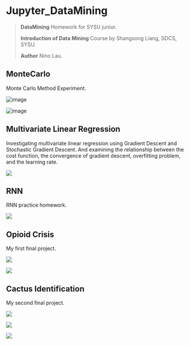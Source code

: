 # Jupyter_DataMining
> **DataMining** Homework for SYSU junior.
>
> **Introduction of Data Mining** Course by Shangsong Liang, SDCS, SYSU.
>
> **Author** Nino Lau.

## MonteCarlo

Monte Carlo Method Experiment.

![image](http://upload-images.jianshu.io/upload_images/3220531-ec047c23d8947f88.jpg?imageMogr2/auto-orient/strip%7CimageView2/2/w/1240)

![image](http://upload-images.jianshu.io/upload_images/3220531-610bee08c4044c44.jpg?imageMogr2/auto-orient/strip%7CimageView2/2/w/1240)

## Multivariate Linear Regression

Investigating multivariate linear regression using Gradient Descent and Stochastic Gradient Descent. And examining the relationship between the cost function, the convergence of gradient descent, overfitting problem, and the learning rate.

![](https://ws4.sinaimg.cn/large/006tKfTcgy1g1erwvymqwj309w06mjsd.jpg)

## RNN

RNN practice homework.

![](https://i.loli.net/2019/07/15/5d2ca1572808c60015.png)

## Opioid Crisis

My first final project.

![](https://i.loli.net/2019/07/15/5d2ca197f210741754.png)

![](https://i.loli.net/2019/07/15/5d2ca1abd153854360.png)

## Cactus Identification

My second final project.

![](https://i.loli.net/2019/07/15/5d2ca1e273ea891261.png)

![](https://i.loli.net/2019/07/15/5d2ca211f27be45036.png)

![](https://i.loli.net/2019/07/15/5d2ca2308fa7169650.png)